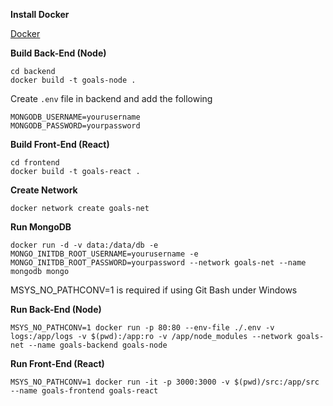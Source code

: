 **Install Docker**

[Docker](https://www.docker.com/)

**Build Back-End (Node)**
```
cd backend
docker build -t goals-node .
```

Create `.env` file in backend and add the following
```
MONGODB_USERNAME=yourusername
MONGODB_PASSWORD=yourpassword
```

**Build Front-End (React)**
```
cd frontend
docker build -t goals-react .
```

**Create Network**
```
docker network create goals-net
```

**Run MongoDB**
```
docker run -d -v data:/data/db -e MONGO_INITDB_ROOT_USERNAME=yourusername -e MONGO_INITDB_ROOT_PASSWORD=yourpassword --network goals-net --name mongodb mongo
```

MSYS_NO_PATHCONV=1 is required if using Git Bash under Windows

**Run Back-End (Node)**
```
MSYS_NO_PATHCONV=1 docker run -p 80:80 --env-file ./.env -v logs:/app/logs -v $(pwd):/app:ro -v /app/node_modules --network goals-net --name goals-backend goals-node
```

**Run Front-End (React)**
```
MSYS_NO_PATHCONV=1 docker run -it -p 3000:3000 -v $(pwd)/src:/app/src --name goals-frontend goals-react
```